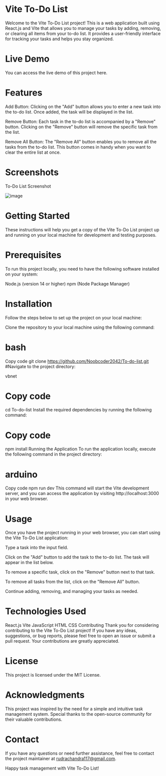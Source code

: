 # Vite To-Do List
Welcome to the Vite To-Do List project! This is a web application built using React.js and Vite that allows you to manage your tasks by adding, removing, or clearing all items from your to-do list. It provides a user-friendly interface for tracking your tasks and helps you stay organized.

# Live Demo
You can access the live demo of this project here.

# Features
Add Button: Clicking on the "Add" button allows you to enter a new task into the to-do list. Once added, the task will be displayed in the list.

Remove Button: Each task in the to-do list is accompanied by a "Remove" button. Clicking on the "Remove" button will remove the specific task from the list.

Remove All Button: The "Remove All" button enables you to remove all the tasks from the to-do list. This button comes in handy when you want to clear the entire list at once.

# Screenshots
To-Do List Screenshot

![image](https://github.com/Noobcoder2042/To-do-list/assets/126554321/1e9b7e78-a843-4b24-9ec1-66fa5c474462)



# Getting Started
These instructions will help you get a copy of the Vite To-Do List project up and running on your local machine for development and testing purposes.

# Prerequisites
To run this project locally, you need to have the following software installed on your system:

Node.js (version 14 or higher)
npm (Node Package Manager)
# Installation
Follow the steps below to set up the project on your local machine:

Clone the repository to your local machine using the following command:

# bash
Copy code
git clone https://github.com/Noobcoder2042/To-do-list.git
#Navigate to the project directory:

vbnet
# Copy code
cd To-do-list
Install the required dependencies by running the following command:

# Copy code
npm install
Running the Application
To run the application locally, execute the following command in the project directory:

# arduino
Copy code
npm run dev
This command will start the Vite development server, and you can access the application by visiting http://localhost:3000 in your web browser.

# Usage
Once you have the project running in your web browser, you can start using the Vite To-Do List application:

Type a task into the input field.

Click on the "Add" button to add the task to the to-do list. The task will appear in the list below.

To remove a specific task, click on the "Remove" button next to that task.

To remove all tasks from the list, click on the "Remove All" button.

Continue adding, removing, and managing your tasks as needed.

# Technologies Used
React.js
Vite
JavaScript
HTML
CSS
Contributing
Thank you for considering contributing to the Vite To-Do List project! If you have any ideas, suggestions, or bug reports, please feel free to open an issue or submit a pull request. Your contributions are greatly appreciated.

# License
This project is licensed under the MIT License.

# Acknowledgments
This project was inspired by the need for a simple and intuitive task management system.
Special thanks to the open-source community for their valuable contributions.
# Contact
If you have any questions or need further assistance, feel free to contact the project maintainer at rudrachandra117@gmail.com.

Happy task management with Vite To-Do List!
